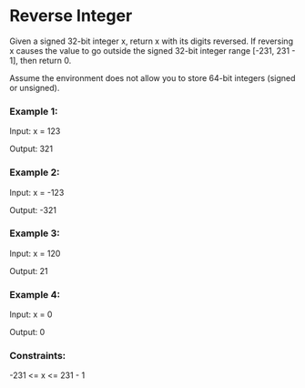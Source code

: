 # Reverse Integer

Given a signed 32-bit integer x, return x with its digits reversed. If reversing x causes the value to go outside the signed 32-bit integer range [-231, 231 - 1], then return 0.

Assume the environment does not allow you to store 64-bit integers (signed or unsigned).

 

### Example 1:

Input: x = 123

Output: 321

### Example 2:

Input: x = -123

Output: -321

### Example 3:

Input: x = 120

Output: 21

### Example 4:

Input: x = 0

Output: 0


### Constraints:

-231 <= x <= 231 - 1
